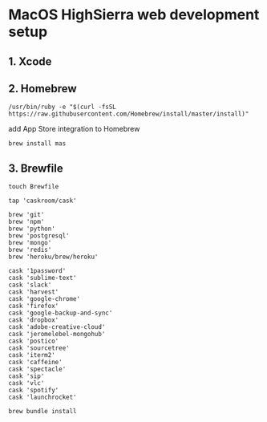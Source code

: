 # MacOS HighSierra web development setup

## 1. Xcode

## 2. Homebrew
```
/usr/bin/ruby -e "$(curl -fsSL https://raw.githubusercontent.com/Homebrew/install/master/install)"
```

add App Store integration to Homebrew
```
brew install mas
```

## 3. Brewfile
```
touch Brewfile
```

```
tap 'caskroom/cask'

brew 'git'
brew 'npm'
brew 'python'
brew 'postgresql'
brew 'mongo'
brew 'redis'
brew 'heroku/brew/heroku'

cask '1password'
cask 'sublime-text'
cask 'slack'
cask 'harvest'
cask 'google-chrome'
cask 'firefox'
cask 'google-backup-and-sync'
cask 'dropbox'
cask 'adobe-creative-cloud'
cask 'jeromelebel-mongohub'
cask 'postico'
cask 'sourcetree'
cask 'iterm2'
cask 'caffeine'
cask 'spectacle'
cask 'sip'
cask 'vlc'
cask 'spotify'
cask 'launchrocket'
```

```
brew bundle install
```
